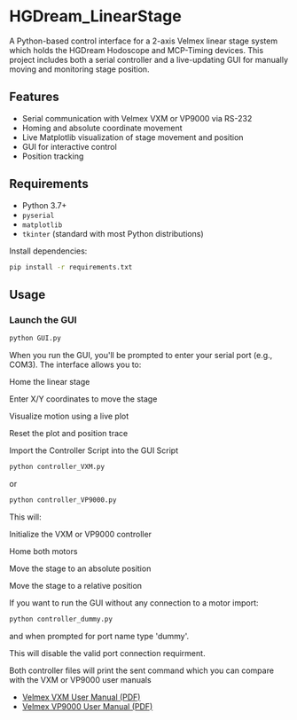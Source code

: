 # HGDream_LinearStage

A Python-based control interface for a 2-axis Velmex linear stage system which holds the HGDream Hodoscope and MCP-Timing devices. This project includes both a serial controller and a live-updating GUI for manually moving and monitoring stage position.

## Features

- Serial communication with Velmex VXM or VP9000 via RS-232
- Homing and absolute coordinate movement
- Live Matplotlib visualization of stage movement and position
- GUI for interactive control
- Position tracking

## Requirements

- Python 3.7+
- `pyserial`
- `matplotlib`
- `tkinter` (standard with most Python distributions)

Install dependencies:
```bash
pip install -r requirements.txt
```

## Usage

### Launch the GUI

```bash
python GUI.py 
```
When you run the GUI, you'll be prompted to enter your serial port (e.g., COM3). The interface allows you to:

Home the linear stage

Enter X/Y coordinates to move the stage

Visualize motion using a live plot

Reset the plot and position trace

Import the Controller Script into the GUI Script

```bash
python controller_VXM.py
```

or

```bash
python controller_VP9000.py
```

This will:

Initialize the VXM or VP9000 controller

Home both motors

Move the stage to an absolute position 

Move the stage to a relative position

If you want to run the GUI without any connection to a motor import: 

``` bash
python controller_dummy.py
```

and when prompted for port name type 'dummy'.

This will disable the valid port connection requirment. 

Both controller files will print the sent command which you can compare with the VXM or VP9000 user manuals 

- [Velmex VXM User Manual (PDF)](docs/vxm_user_manl.pdf)
- [Velmex VP9000 User Manual (PDF)](doc/vp9002_usrman.pdf)
